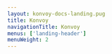 ```yaml
---
layout: konvoy-docs-landing.pug
title: Konvoy
navigationTitle: Konvoy
menus: ['landing-header']
menuWeight: 2
---
```

